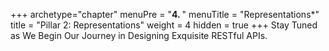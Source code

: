 +++
archetype="chapter"
menuPre = "<b>4. </b>"
menuTitle = "Representations*"
title = "Pillar 2: Representations"
weight = 4
hidden = true
+++
Stay Tuned as We Begin Our Journey in Designing Exquisite RESTful APIs.
